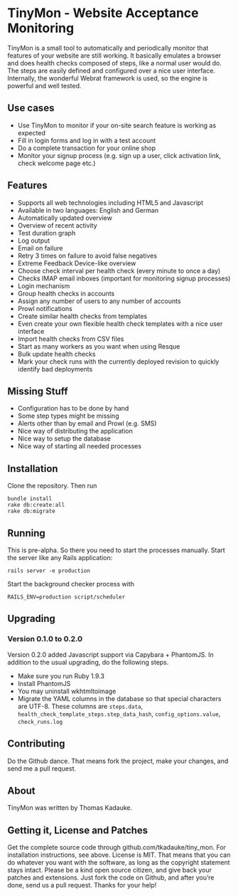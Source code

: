 # TinyMon - Website Acceptance Monitoring

TinyMon is a small tool to automatically and periodically monitor that features of your website are still working. It basically emulates a browser and does health checks composed of steps, like a normal user would do. The steps are easily defined and configured over a nice user interface. Internally, the wonderful Webrat framework is used, so the engine is powerful and well tested.

## Use cases

- Use TinyMon to monitor if your on-site search feature is working as expected
- Fill in login forms and log in with a test account
- Do a complete transaction for your online shop
- Monitor your signup process (e.g. sign up a user, click activation link, check welcome page etc.)

## Features

- Supports all web technologies including HTML5 and Javascript
- Available in two languages: English and German
- Automatically updated overview
- Overview of recent activity
- Test duration graph
- Log output
- Email on failure
- Retry 3 times on failure to avoid false negatives
- Extreme Feedback Device-like overview
- Choose check interval per health check (every minute to once a day)
- Checks IMAP email inboxes (important for monitoring signup processes)
- Login mechanism
- Group health checks in accounts
- Assign any number of users to any number of accounts
- Prowl notifications
- Create similar health checks from templates
- Even create your own flexible health check templates with a nice user interface
- Import health checks from CSV files
- Start as many workers as you want when using Resque
- Bulk update health checks
- Mark your check runs with the currently deployed revision to quickly identify bad deployments

## Missing Stuff

- Configuration has to be done by hand
- Some step types might be missing
- Alerts other than by email and Prowl (e.g. SMS)
- Nice way of distributing the application
- Nice way to setup the database
- Nice way of starting all needed processes

## Installation

Clone the repository. Then run

```
bundle install
rake db:create:all
rake db:migrate
```

## Running

This is pre-alpha. So there you need to start the processes manually. Start the server like any Rails application:

```
rails server -e production
```

Start the background checker process with

```
RAILS_ENV=production script/scheduler
```

## Upgrading

### Version 0.1.0 to 0.2.0

Version 0.2.0 added Javascript support via Capybara + PhantomJS. In addition to the usual upgrading, do the following steps.

- Make sure you run Ruby 1.9.3
- Install PhantomJS
- You may uninstall wkhtmltoimage
- Migrate the YAML columns in the database so that special characters are UTF-8. These columns are `steps.data`, `health_check_template_steps.step_data_hash`, `config_options.value`, `check_runs.log`

## Contributing

Do the Github dance. That means fork the project, make your changes, and send me a pull request.

## About

TinyMon was written by Thomas Kadauke.

## Getting it, License and Patches

Get the complete source code through github.com/tkadauke/tiny_mon. For installation instructions, see above. License is MIT. That means that you can do whatever you want with the software, as long as the copyright statement stays intact. Please be a kind open source citizen, and give back your patches and extensions. Just fork the code on Github, and after you’re done, send us a pull request. Thanks for your help!
